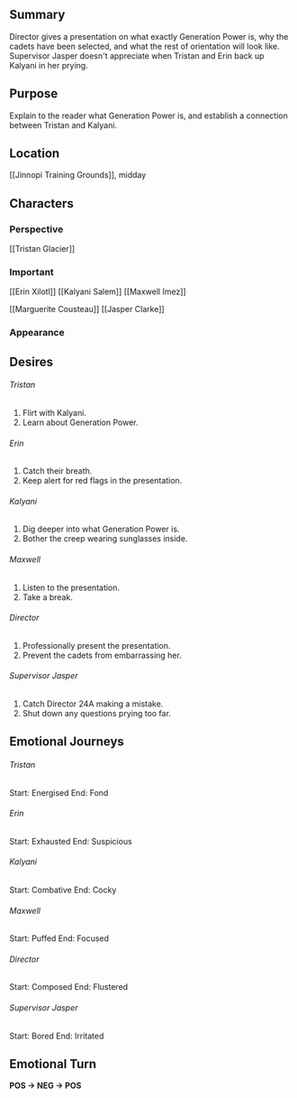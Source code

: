 ## Summary
Director gives a presentation on what exactly Generation Power is, why the cadets have been selected, and what the rest of orientation will look like. Supervisor Jasper doesn't appreciate when Tristan and Erin back up Kalyani in her prying.
## Purpose
Explain to the reader what Generation Power is, and establish a connection between Tristan and Kalyani.
## Location
[[Jinnopi Training Grounds]], midday
## Characters 
### Perspective
[[Tristan Glacier]]
### Important
[[Erin Xilotl]]
[[Kalyani Salem]]
[[Maxwell Imez]]

[[Marguerite Cousteau]]
[[Jasper Clarke]]
### Appearance
## Desires
###### Tristan
1. Flirt with Kalyani.
2. Learn about Generation Power.
###### Erin
1. Catch their breath.
2. Keep alert for red flags in the presentation.
###### Kalyani
1. Dig deeper into what Generation Power is.
2. Bother the creep wearing sunglasses inside.
###### Maxwell
1. Listen to the presentation.
2. Take a break.
###### Director
1. Professionally present the presentation.
2. Prevent the cadets from embarrassing her.
###### Supervisor Jasper
1. Catch Director 24A making a mistake.
2. Shut down any questions prying too far.
## Emotional Journeys
###### Tristan
Start: Energised
End: Fond
###### Erin
Start: Exhausted
End: Suspicious
###### Kalyani
Start: Combative
End: Cocky
###### Maxwell
Start: Puffed
End: Focused
###### Director
Start: Composed
End: Flustered
###### Supervisor Jasper
Start: Bored
End: Irritated
## Emotional Turn
**POS -> NEG -> POS**